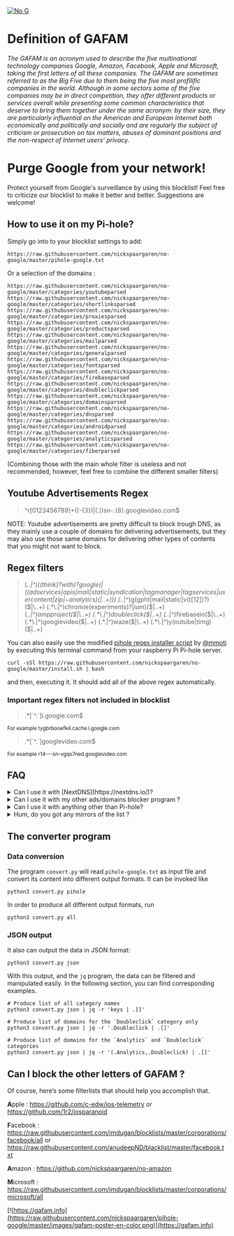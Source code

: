 [![No G](https://raw.githubusercontent.com/nickspaargaren/pihole-google/master/images/GAFAMSPLATTEXTNOGgit.png)](https://github.com/nickspaargaren/no-google)

# Definition of GAFAM
*The GAFAM is an acronym used to describe the five multinational technology companies Google, Amazon, Facebook, Apple and Microsoft, taking the first letters of all these companies. The GAFAM are sometimes referred to as the Big Five due to them being the five most profilific companies in the world. Although in some sectors some of the five companies may be in direct competition, they offer different products or services overall while presenting some common characteristics that deserve to bring them together under the same acronym: by their size, they are particularly influential on the American and European Internet both economically and politically and socially and are regularly the subject of criticism or prosecution on tax matters, abuses of dominant positions and the non-respect of Internet users' privacy.*

# Purge Google from your network!

Protect yourself from Google's surveillance by using this blocklist! Feel free to criticize our blocklist to make it better and better. Suggestions are welcome!

## How to use it on my Pi-hole?
Simply go into to your blocklist settings to add:
```
https://raw.githubusercontent.com/nickspaargaren/no-google/master/pihole-google.txt
```
Or a selection of the domains :
```
https://raw.githubusercontent.com/nickspaargaren/no-google/master/categories/youtubeparsed
https://raw.githubusercontent.com/nickspaargaren/no-google/master/categories/shortlinksparsed
https://raw.githubusercontent.com/nickspaargaren/no-google/master/categories/proxiesparsed
https://raw.githubusercontent.com/nickspaargaren/no-google/master/categories/productsparsed
https://raw.githubusercontent.com/nickspaargaren/no-google/master/categories/mailparsed
https://raw.githubusercontent.com/nickspaargaren/no-google/master/categories/generalparsed
https://raw.githubusercontent.com/nickspaargaren/no-google/master/categories/fontsparsed
https://raw.githubusercontent.com/nickspaargaren/no-google/master/categories/firebaseparsed
https://raw.githubusercontent.com/nickspaargaren/no-google/master/categories/doubleclickparsed
https://raw.githubusercontent.com/nickspaargaren/no-google/master/categories/domainsparsed
https://raw.githubusercontent.com/nickspaargaren/no-google/master/categories/dnsparsed
https://raw.githubusercontent.com/nickspaargaren/no-google/master/categories/androidparsed
https://raw.githubusercontent.com/nickspaargaren/no-google/master/categories/analyticsparsed
https://raw.githubusercontent.com/nickspaargaren/no-google/master/categories/fiberparsed
```

(Combining those with the main whole filter is useless and not recommended, however, feel free to combine the different smaller filters)


## Youtube Advertisements Regex
>^r[0123456789]+((-{3})|(\.))sn-.{8}\.googlevideo\.com$

NOTE: Youtube advertisements are pretty difficult to block trough DNS, as they mainly use a couple of domains for delivering advertisements, but they may also use those same domains for delivering other types of contents that you might not want to block.

## Regex filters
>(.*\.|^)((think)?with)?google($|((adservices|apis|mail|static|syndication|tagmanager|tagservices|usercontent|zip|-analytics)($|\..+)))
>(.*\.|^)g(gpht|mail|static|v(t[12])?)($|\..+)
>(.*\.|^)chrom(e(experiments)?|ium)($|\..+)
>(.*\.|^)ampproject($|\..+)
>(.*\.|^)doubleclick($|\..+)
>(.*\.|^)firebaseio($|\..+)
>(.*\.|^)googlevideo($|\..+)
>(.*\.|^)waze($|\..+)
>(.*\.|^)y(outube|timg)($|\..+)

You can also easily use the modified [pihole regex installer script](https://github.com/mmotti/pihole-regex) by [@mmoti](https://github.com/mmotti) by executing this terminal command from your raspberry Pi Pi-hole server.
```
curl -sSl https://raw.githubusercontent.com/nickspaargaren/no-google/master/install.sh | bash
```
and then, executing it. It should add all of the above regex automatically.

### Important regex filters not included in blocklist
>.*[\`^.\`]l.google.com$

<sup>For example tygbrbooefk4.cache.l.google.com</sup>

>.*[\`^.\`]googlevideo.com$

<sup>For example r14---sn-vgqs7ned.googlevideo.com</sup>

## FAQ

<details>
  <summary>Can I use it with [NextDNS](https://nextdns.io/)?</summary>
  <p>Yep ! It is available in their selection of domains list, labeled as ¨No Google¨. NextDNS is using the wildcard-domains format, so you will have to manually whitelist some specific services, as it will block everything Google related.</p>
</details>

<details>
  <summary>Can I use it with my other ads/domains blocker program ?</summary>
  <p>Surely! If it does indeed support the host or domains type of filters. Import it manually, or [click on this link](https://subscribe.adblockplus.org/?location=https://raw.githubusercontent.com/nickspaargaren/no-google/master/google-domains&title=no-google) if you are using a web browser extension.</p>
</details>

<details>
  <summary>Can I use it with anything other than Pi-hole?</summary>
  <p>Sure thing, the No Google list is declined into multiples formats types, as an host format, domains/urls format and a wildcard format.</p>
</details>

<details>
  <summary>Hum, do you got any mirrors of the list ?</summary>
  <p>Yes indeed, We have a GitLab host mirror of the repo available at this address : https://framagit.org/PoorPocketsMcNewHold/no-google
Note that the main filter is being worked here, so, updates and modifications on the Gitlab source will have to be updated manually.
Otherwise, if you do prefer to use Gitlab, feel free to use it, and even contribute to our list there instead!</p>
</details>

## The converter program

### Data conversion
The program `convert.py` will read `pihole-google.txt` as input file and convert its
content into different output formats. It can be invoked like
```shell
python3 convert.py pihole
```

In order to produce all different output formats, run
```shell
python3 convert.py all
```

### JSON output
It also can output the data in JSON format:
```shell
python3 convert.py json
```

With this output, and the `jq` program, the data can be filtered and manipulated easily.
In the following section, you can find corresponding examples.

```shell
# Produce list of all category names
python3 convert.py json | jq -r 'keys | .[]'

# Produce list of domains for the `Doubleclick` category only
python3 convert.py json | jq -r '.Doubleclick | .[]'

# Produce list of domains for the `Analytics` and `Doubleclick` categories
python3 convert.py json | jq -r '(.Analytics,.Doubleclick) | .[]'
```



## Can I block the other letters of GAFAM ?
Of course, here’s some filterlists that should help you accomplish that.

**A**pple : https://github.com/c-edw/ios-telemetry or https://github.com/1r2/iosparanoid

**F**acebook : https://raw.githubusercontent.com/jmdugan/blocklists/master/corporations/facebook/all or https://raw.githubusercontent.com/anudeepND/blacklist/master/facebook.txt

**A**mazon : https://github.com/nickspaargaren/no-amazon

**M**icrosoft : https://raw.githubusercontent.com/jmdugan/blocklists/master/corporations/microsoft/all

[![https://gafam.info](https://raw.githubusercontent.com/nickspaargaren/pihole-google/master/images/gafam-poster-en-color.png)](https://gafam.info)
